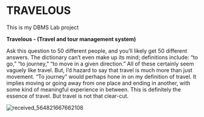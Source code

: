 # TRAVELOUS

This is my DBMS Lab project

**Travelous - (Travel and tour management system)**

Ask this question to 50 different people, and you’ll likely get 50 different answers. The dictionary can’t even make up its mind; definitions include: “to go,” “to journey,” “to move in a given direction.” All of these certainly seem vaguely like travel. But, I’d hazard to say that travel is much more than just movement.
“To journey” would perhaps hone in on my definition of travel. It implies moving or going away from one place and ending in another, with some kind of meaningful experience in between. This is definitely the essence of travel. But travel is not that clear-cut.


![received_564821667662108](https://user-images.githubusercontent.com/78270149/120138888-35e2b700-c1f9-11eb-9b1c-d417d170764d.jpeg)


